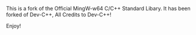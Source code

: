 This is a fork of the Official MingW-w64 C/C++ Standard Libary. It has been forked of Dev-C++, All Credits to Dev-C++!


Enjoy!
